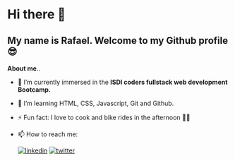 # Hi there 👋

## My name is Rafael. Welcome to my Github profile 😎

**About me**..

- 🔭 I’m currently immersed in the **ISDI coders fullstack web development Bootcamp.**
- 🌱 I’m learning HTML, CSS, Javascript, Git and Github.
- ⚡ Fun fact: I love to cook and bike rides in the afternoon 🚴‍♂️
- 📫 How to reach me:

    [![linkedin](https://img.shields.io/badge/LinkedIn-Profile-blue)](https://www.linkedin.com/in/rinfante91/) [![twitter](https://img.shields.io/badge/Twitter-Profile-lightblue)](https://x.com/rafaeduar46)

<!--
**Rafa0297/Rafa0297** is a ✨ _special_ ✨ repository because its `README.md` (this file) appears on your GitHub profile.

Here are some ideas to get you started:

- 🔭 I’m currently working on ...
- 🌱 I’m currently learning ...
- 👯 I’m looking to collaborate on ...
- 🤔 I’m looking for help with ...
- 💬 Ask me about ...
- 📫 How to reach me: ...
- 😄 Pronouns: ...
- ⚡ Fun fact: ...
-->
